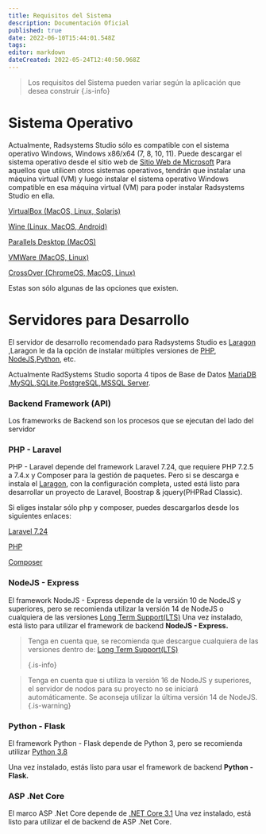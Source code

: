 ```yaml
---
title: Requisitos del Sistema
description: Documentación Oficial
published: true
date: 2022-06-10T15:44:01.548Z
tags: 
editor: markdown
dateCreated: 2022-05-24T12:40:50.968Z
---
```


>  Los requisitos del Sistema pueden variar según la aplicación que desea construir
{.is-info}
# Sistema Operativo
Actualmente, Radsystems Studio sólo es compatible con el sistema operativo Windows, Windows x86/x64 (7, 8, 10, 11). 
Puede descargar el sistema operativo desde el sitio web de  <a target="_blank" href="https://www.microsoft.com/en-us/software-download/" class="is-external-link">Sitio Web de Microsoft</a>
 Para aquellos que utilicen otros sistemas operativos, tendrán que instalar una máquina virtual (VM) y luego instalar el sistema operativo Windows compatible en esa máquina virtual (VM) para poder instalar Radsystems Studio en ella.

<a target="_blank" href="https://www.virtualbox.org/wiki/Downloads" class="is-external-link">VirtualBox (MacOS, Linux, Solaris)</a>

<a target="_blank" href="https://wiki.winehq.org/Download" class="is-external-link">Wine (Linux, MacOS, Android)</a>

<a target="_blank" href="https://www.parallels.com/" class="is-external-link">Parallels Desktop (MacOS)</a>

<a target="_blank" href="https://www.vmware.com/products/fusion.html" class="is-external-link">VMWare (MacOS, Linux)</a>

<a target="_blank" href="https://www.codeweavers.com/crossover/" class="is-external-link">CrossOver (ChromeOS, MacOS, Linux)</a>

Estas son sólo algunas de las opciones que existen.

# Servidores para Desarrollo

El servidor de desarrollo recomendado para Radsystems Studio es <a target="_blank" href="https://laragon.org/download/" class="is-external-link">Laragon</a> ,Laragon le da la opción de instalar múltiples versiones de <a target="_blank" href="https://www.php.net/" class="is-external-link">PHP</a>, <a target="_blank" href="https://nodejs.org/en/" class="is-external-link">NodeJS</a>,<a target="_blank" href="https://www.python.org/downloads/" class="is-external-link">Python</a>, etc.

Actualmente RadSystems Studio soporta 4 tipos de Base de Datos <a target="_blank" href="https://mariadb.org/download/" class="is-external-link">MariaDB</a> ,<a target="_blank" href="https://dev.mysql.com/downloads/installer/" class="is-external-link">MySQL</a>,<a target="_blank" href="https://www.sqlite.org/download.html" class="is-external-link">SQLite</a>,<a target="_blank" href="https://www.postgresql.org/download/" class="is-external-link">PostgreSQL</a>,<a target="_blank" href="https://www.microsoft.com/en-us/sql-server/sql-server-downloads" class="is-external-link">MSSQL Server</a>.

### Backend Framework (API)

Los frameworks de Backend son los procesos que se ejecutan del lado del servidor

### PHP - Laravel
PHP - Laravel depende del framework Laravel 7.24, que requiere PHP 7.2.5 a 7.4.x y Composer para la gestión de paquetes. Pero si se descarga e instala el <a target="_blank" href="https://laragon.org/download/" class="is-external-link">Laragon</a>, 
con la configuración completa, usted está listo para desarrollar un proyecto de Laravel, Boostrap & jquery(PHPRad Classic).

Si eliges instalar sólo php y composer, puedes descargarlos desde los siguientes enlaces:

<a target="_blank" href="https://laravel.com/docs/7.x" class="is-external-link">Laravel 7.24</a>

<a target="_blank" href="https://www.php.net/downloads.php" class="is-external-link">PHP</a>

<a target="_blank" href="https://getcomposer.org/download/" class="is-external-link">Composer</a>

### NodeJS - Express

El framework NodeJS - Express depende de la versión 10 de NodeJS y superiores, pero se recomienda utilizar la versión 14 de NodeJS o cualquiera de las versiones <a target="_blank" href="https://nodejs.org/en/" class="is-external-link">Long Term Support(LTS)</a>
Una vez instalado, está listo para utilizar el framework de backend <strong>NodeJS - Express.</strong>

> Tenga en cuenta que, se recomienda que descargue cualquiera de las versiones dentro de: <a target="_blank" href="https://nodejs.org/en/" class="is-external-link">Long Term Support(LTS)</a>
> 
> {.is-info}
> 

> Tenga en cuenta que si utiliza la versión 16 de NodeJS y superiores, el servidor de nodos para su proyecto no se iniciará automáticamente. Se aconseja utilizar la última versión 14 de NodeJS.
{.is-warning}

### Python - Flask

El framework Python - Flask depende de Python 3, pero se recomienda utilizar
<a target="_blank" href="https://www.python.org/downloads/release/python-3810/" class="is-external-link">Python 3.8</a>

Una vez instalado, estás listo para usar el framework de backend <Strong> Python - Flask.</Strong>

### ASP .Net Core
El marco ASP .Net Core depende de
<a target="_blank" href="https://dotnet.microsoft.com/en-us/download/dotnet/3.1" class="is-external-link">.NET Core 3.1</a>
Una vez instalado, está listo para utilizar el  de backend de ASP .Net Core.









